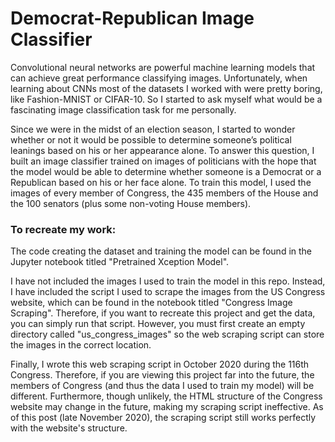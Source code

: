 # Democrat-Republican Image Classifier

Convolutional neural networks are powerful machine learning models that can achieve great performance classifying images. Unfortunately, when learning about CNNs most of the datasets I worked with were pretty boring, like Fashion-MNIST or CIFAR-10. So I started to ask myself what would be a fascinating image classification task for me personally.

Since we were in the midst of an election season, I started to wonder whether or not it would be possible to determine someone’s political leanings based on his or her appearance alone. To answer this question, I built an image classifier trained on images of politicians with the hope that the model would be able to determine whether someone is a Democrat or a Republican based on his or her face alone. To train this model, I used the images of every member of Congress, the 435 members of the House and the 100 senators (plus some non-voting House members).

### To recreate my work:

The code creating the dataset and training the model can be found in the Jupyter notebook titled "Pretrained Xception Model".

I have not included the images I used to train the model in this repo. Instead, I have included the script I used to scrape the images from the US Congress website, which can be found in the notebook titled "Congress Image Scraping". Therefore, if you want to recreate this project and get the data, you can simply run that script. However, you must first create an empty directory called "us_congress_images" so the web scraping script can store the images in the correct location.

Finally, I wrote this web scraping script in October 2020 during the 116th Congress. Therefore, if you are viewing this project far into the future, the members of Congress (and thus the data I used to train my model) will be different. Furthermore, though unlikely, the HTML structure of the Congress website may change in the future, making my scraping script ineffective. As of this post (late November 2020), the scraping script still works perfectly with the website's structure.
